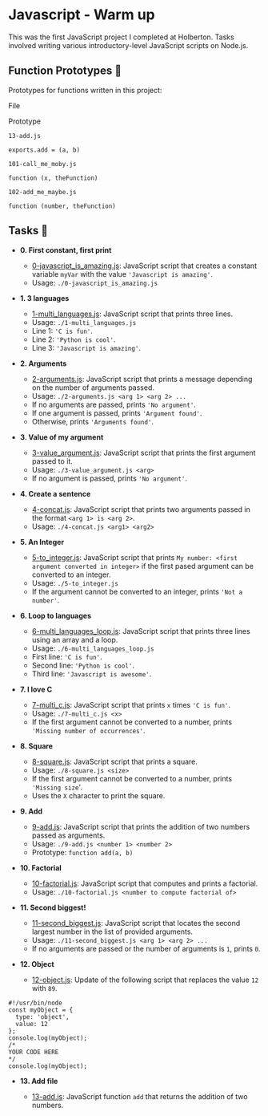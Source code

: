 # Javascript - Warm up

This was the first JavaScript project I completed at Holberton. Tasks involved writing various introductory-level JavaScript scripts on Node.js.


## [](https://github.com/bdbaraban/holbertonschool-higher_level_programming#function-prototypes-floppy_disk)Function Prototypes  💾

Prototypes for functions written in this project:

File

Prototype

`13-add.js`

`exports.add = (a, b)`

`101-call_me_moby.js`

`function (x, theFunction)`

`102-add_me_maybe.js`

`function (number, theFunction)`

## [](https://github.com/bdbaraban/holbertonschool-higher_level_programming#tasks-page_with_curl)Tasks  📃

-   **0. First constant, first print**
    
    -   [0-javascript_is_amazing.js](https://github.com/bdbaraban/holbertonschool-higher_level_programming/blob/master/0x12-javascript-warm_up/0-javascript_is_amazing.js): JavaScript script that creates a constant variable  `myVar`  with the value  `'Javascript is amazing'`.
    -   Usage:  `./0-javascript_is_amazing.js`
-   **1. 3 languages**
    
    -   [1-multi_languages.js](https://github.com/bdbaraban/holbertonschool-higher_level_programming/blob/master/0x12-javascript-warm_up/1-multi_languages.js): JavaScript script that prints three lines.
    -   Usage:  `./1-multi_languages.js`
    -   Line 1:  `'C is fun'`.
    -   Line 2:  `'Python is cool'`.
    -   Line 3:  `'Javascript is amazing'`.
-   **2. Arguments**
    
    -   [2-arguments.js](https://github.com/bdbaraban/holbertonschool-higher_level_programming/blob/master/0x12-javascript-warm_up/2-arguments.js): JavaScript script that prints a message depending on the number of arguments passed.
    -   Usage:  `./2-arguments.js <arg 1> <arg 2> ...`
    -   If no arguments are passed, prints  `'No argument'`.
    -   If one argument is passed, prints  `'Argument found'`.
    -   Otherwise, prints  `'Arguments found'`.
-   **3. Value of my argument**
    
    -   [3-value_argument.js](https://github.com/bdbaraban/holbertonschool-higher_level_programming/blob/master/0x12-javascript-warm_up/3-value_argument.js): JavaScript script that prints the first argument passed to it.
    -   Usage:  `./3-value_argument.js <arg>`
    -   If no argument is passed, prints  `'No argument'`.
-   **4. Create a sentence**
    
    -   [4-concat.js](https://github.com/bdbaraban/holbertonschool-higher_level_programming/blob/master/0x12-javascript-warm_up/4-concat.js): JavaScript script that prints two arguments passed in the format  `<arg 1> is <arg 2>`.
    -   Usage:  `./4-concat.js <arg1> <arg2>`
-   **5. An Integer**
    
    -   [5-to_integer.js](https://github.com/bdbaraban/holbertonschool-higher_level_programming/blob/master/0x12-javascript-warm_up/5-to_integer.js): JavaScript script that prints  `My number: <first argument converted in integer>`  if the first pased argument can be converted to an integer.
    -   Usage:  `./5-to_integer.js`
    -   If the argument cannot be converted to an integer, prints  `'Not a number'`.
-   **6. Loop to languages**
    
    -   [6-multi_languages_loop.js](https://github.com/bdbaraban/holbertonschool-higher_level_programming/blob/master/0x12-javascript-warm_up/6-multi_languages_loop.js): JavaScript script that prints three lines using an array and a loop.
    -   Usage:  `./6-multi_languages_loop.js`
    -   First line:  `'C is fun'`.
    -   Second line:  `'Python is cool'`.
    -   Third line:  `'Javascript is awesome'`.
-   **7. I love C**
    
    -   [7-multi_c.js](https://github.com/bdbaraban/holbertonschool-higher_level_programming/blob/master/0x12-javascript-warm_up/7-multi_c.js): JavaScript script that prints  `x`  times  `'C is fun'`.
    -   Usage:  `./7-multi_c.js <x>`
    -   If the first argument cannot be converted to a number, prints  `'Missing number of occurrences'`.
-   **8. Square**
    
    -   [8-square.js](https://github.com/bdbaraban/holbertonschool-higher_level_programming/blob/master/0x12-javascript-warm_up/8-square.js): JavaScript script that prints a square.
    -   Usage:  `./8-square.js <size>`
    -   If the first argument cannot be converted to a number, prints  `'Missing size`'.
    -   Uses the  `X`  character to print the square.
-   **9. Add**
    
    -   [9-add.js](https://github.com/bdbaraban/holbertonschool-higher_level_programming/blob/master/0x12-javascript-warm_up/9-add.js): JavaScript script that prints the addition of two numbers passed as arguments.
    -   Usage:  `./9-add.js <number 1> <number 2>`
    -   Prototype:  `function add(a, b)`
-   **10. Factorial**
    
    -   [10-factorial.js](https://github.com/bdbaraban/holbertonschool-higher_level_programming/blob/master/0x12-javascript-warm_up/10-factorial.js): JavaScript script that computes and prints a factorial.
    -   Usage:  `./10-factorial.js <number to compute factorial of>`
-   **11. Second biggest!**
    
    -   [11-second_biggest.js](https://github.com/bdbaraban/holbertonschool-higher_level_programming/blob/master/0x12-javascript-warm_up/11-second_biggest.js): JavaScript script that locates the second largest number in the list of provided arguments.
    -   Usage:  `./11-second_biggest.js <arg 1> <arg 2> ...`
    -   If no arguments are passed or the number of arguments is  `1`, prints  `0`.
-   **12. Object**
    
    -   [12-object.js](https://github.com/bdbaraban/holbertonschool-higher_level_programming/blob/master/0x12-javascript-warm_up/12-object.js): Update of the following script that replaces the value  `12`  with  `89`.

```
#!/usr/bin/node
const myObject = {
  type: 'object',
  value: 12
};
console.log(myObject);
/*
YOUR CODE HERE
*/
console.log(myObject);

```

-   **13. Add file**
    
    -   [13-add.js](https://github.com/bdbaraban/holbertonschool-higher_level_programming/blob/master/0x12-javascript-warm_up/13-add.js): JavaScript function  `add`  that returns the addition of two numbers.
